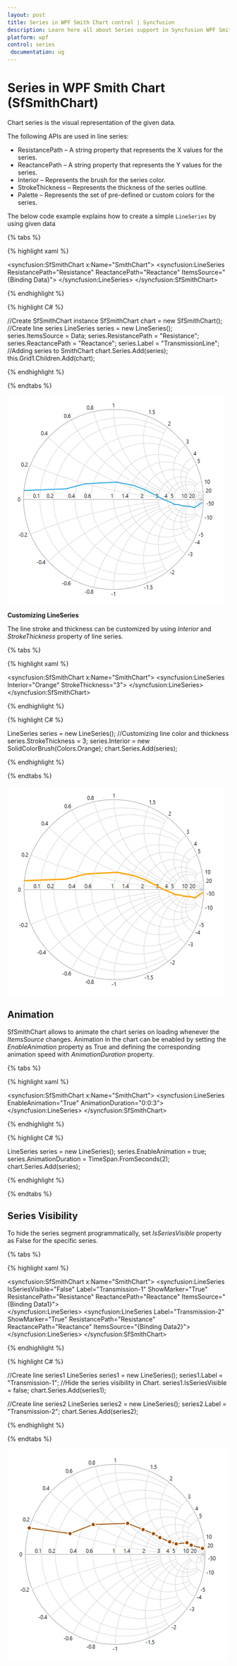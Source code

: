 ```yaml
---
layout: post
title: Series in WPF Smith Chart control | Syncfusion
description: Learn here all about Series support in Syncfusion WPF Smith Chart (SfSmithChart) control, its elements and more.
platform: wpf
control: series
 documentation: ug
---
```


# Series in WPF Smith Chart (SfSmithChart)

Chart series is the visual representation of the given data.

The following APIs are used in line series:

* ResistancePath – A string property that represents the X values for the series.
* ReactancePath – A string property that represents the Y values for the series.
* Interior – Represents the brush for the series color.
* StrokeThickness – Represents the thickness of the series outline.
* Palette –  Represents the set of pre-defined or custom colors for the series.

The below code example explains how to create a simple `LineSeries` by using given data

{% tabs %}

{% highlight xaml %}

<syncfusion:SfSmithChart x:Name="SmithChart">
     <syncfusion:LineSeries ResistancePath="Resistance" ReactancePath="Reactance" 
                                                      ItemsSource="{Binding Data}">
     </syncfusion:LineSeries>
 </syncfusion:SfSmithChart>

{% endhighlight %}

{% highlight C# %} 

  //Create SfSmithChart instance
  SfSmithChart chart = new SfSmithChart();
  //Create line series
  LineSeries series = new LineSeries();
  series.ItemsSource = Data;
  series.ResistancePath = "Resistance";
  series.ReactancePath = "Reactance";
  series.Label = "TransmissionLine";
  //Adding series to SmithChart
  chart.Series.Add(series);
  this.Grid1.Children.Add(chart);

{% endhighlight %}
    
{% endtabs %}

![Series_img1](Series_images/Series_img1.png)

**Customizing LineSeries**

The line stroke and thickness can be customized by using *Interior* and *StrokeThickness* property of line series.

{% tabs %}

{% highlight xaml %}

<syncfusion:SfSmithChart x:Name="SmithChart">
     <syncfusion:LineSeries Interior="Orange" StrokeThickness="3">
     </syncfusion:LineSeries>
 </syncfusion:SfSmithChart>

{% endhighlight %}

{% highlight C# %} 

LineSeries series = new LineSeries();
//Customizing line color and thickness
series.StrokeThickness = 3;
series.Interior = new SolidColorBrush(Colors.Orange);
chart.Series.Add(series);

{% endhighlight %}
    
{% endtabs %}

![Series_img2](Series_images/Series_img2.png)

## Animation

SfSmithChart allows to animate the chart series on loading whenever the *ItemsSource* changes. Animation in the chart can be enabled by setting the *EnableAnimation* property as True and defining the corresponding animation speed with *AnimationDuration* property.

{% tabs %}

{% highlight xaml %}

<syncfusion:SfSmithChart x:Name="SmithChart">
     <syncfusion:LineSeries EnableAnimation="True" AnimationDuration="0:0:3">
     </syncfusion:LineSeries>
 </syncfusion:SfSmithChart>

{% endhighlight %}

{% highlight C# %} 

LineSeries series = new LineSeries();
series.EnableAnimation = true;
series.AnimationDuration = TimeSpan.FromSeconds(2);
chart.Series.Add(series);

{% endhighlight %}
    
{% endtabs %}

## Series Visibility

To hide the series segment programmatically, set *IsSeriesVisible* property as False for the specific series.

{% tabs %}

{% highlight xaml %}

<syncfusion:SfSmithChart x:Name="SmithChart">
   <syncfusion:LineSeries IsSeriesVisible="False" Label="Transmission-1" ShowMarker="True" ResistancePath="Resistance" ReactancePath="Reactance" ItemsSource="{Binding Data1}">                
   </syncfusion:LineSeries>
   <syncfusion:LineSeries Label="Transmission-2" ShowMarker="True" ResistancePath="Resistance" ReactancePath="Reactance" ItemsSource="{Binding Data2}">
   </syncfusion:LineSeries>
</syncfusion:SfSmithChart>

{% endhighlight %}

{% highlight C# %} 

//Create line series1
LineSeries series1 = new LineSeries();
series1.Label = "Transmission-1";
//Hide the series visibility in Chart.
series1.IsSeriesVisible = false;
chart.Series.Add(series1);

//Create line series2
LineSeries series2 = new LineSeries();
series2.Label = "Transmission-2";
chart.Series.Add(series2);

{% endhighlight %}
    
{% endtabs %}

![Series_img3](Series_images/Series_img3.png)
